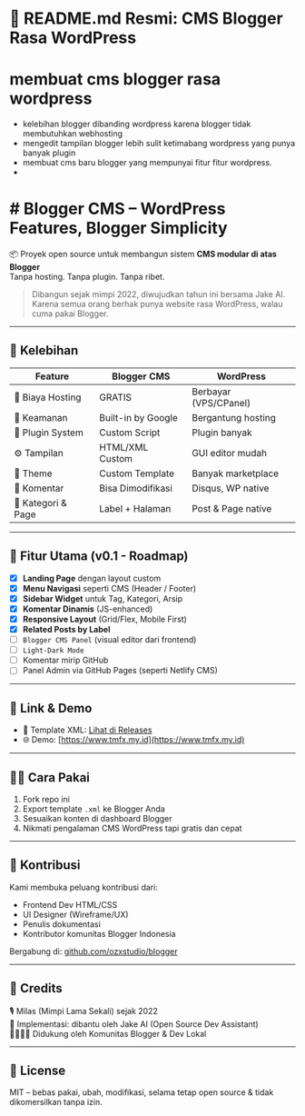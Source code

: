 # 📘 README.md Resmi: CMS Blogger Rasa WordPress

# membuat cms blogger rasa wordpress
+ kelebihan blogger dibanding wordpress karena blogger tidak membutuhkan webhosting 
+ mengedit tampilan blogger lebih sulit ketimabang wordpress yang punya banyak plugin
+ membuat cms baru blogger yang mempunyai fitur fitur wordpress.
+ 
# # Blogger CMS – WordPress Features, Blogger Simplicity

📦 Proyek open source untuk membangun sistem **CMS modular di atas Blogger**  
Tanpa hosting. Tanpa plugin. Tanpa ribet.

> Dibangun sejak mimpi 2022, diwujudkan tahun ini bersama Jake AI.  
> Karena semua orang berhak punya website rasa WordPress, walau cuma pakai Blogger.

---

## 🚀 Kelebihan

| Feature                      | Blogger CMS         | WordPress        |
|-----------------------------|---------------------|------------------|
| 💸 Biaya Hosting             | GRATIS              | Berbayar (VPS/CPanel) |
| 🔐 Keamanan                 | Built-in by Google  | Bergantung hosting |
| 🧰 Plugin System             | Custom Script       | Plugin banyak    |
| ⚙️ Tampilan                 | HTML/XML Custom     | GUI editor mudah |
| 🎨 Theme                    | Custom Template     | Banyak marketplace |
| 💬 Komentar                 | Bisa Dimodifikasi   | Disqus, WP native |
| 📂 Kategori & Page          | Label + Halaman     | Post & Page native |

---

## 🔧 Fitur Utama (v0.1 - Roadmap)

- [x] **Landing Page** dengan layout custom
- [x] **Menu Navigasi** seperti CMS (Header / Footer)
- [x] **Sidebar Widget** untuk Tag, Kategori, Arsip
- [x] **Komentar Dinamis** (JS-enhanced)
- [x] **Responsive Layout** (Grid/Flex, Mobile First)
- [x] **Related Posts by Label**
- [ ] `Blogger CMS Panel` (visual editor dari frontend)
- [ ] `Light-Dark Mode`
- [ ] Komentar mirip GitHub
- [ ] Panel Admin via GitHub Pages (seperti Netlify CMS)

---

## 🔗 Link & Demo

- 🔧 Template XML: [Lihat di Releases](https://github.com/ozxstudio/blogger/releases)
- 🌐 Demo: [https://www.tmfx.my.id](https://www.tmfx.my.id)

---

## 🧑‍💻 Cara Pakai

1. Fork repo ini
2. Export template `.xml` ke Blogger Anda
3. Sesuaikan konten di dashboard Blogger
4. Nikmati pengalaman CMS WordPress tapi gratis dan cepat

---

## 🙌 Kontribusi

Kami membuka peluang kontribusi dari:
- Frontend Dev HTML/CSS
- UI Designer (Wireframe/UX)
- Penulis dokumentasi
- Kontributor komunitas Blogger Indonesia

Bergabung di: [github.com/ozxstudio/blogger](https://github.com/ozxstudio/blogger)

---

## 🧠 Credits

🎙️ Milas (Mimpi Lama Sekali) sejak 2022  
🧠 Implementasi: dibantu oleh Jake AI (Open Source Dev Assistant)  
🫱🏽‍🫲🏽 Didukung oleh Komunitas Blogger & Dev Lokal

---

## 📜 License

MIT – bebas pakai, ubah, modifikasi, selama tetap open source & tidak dikomersilkan tanpa izin.

